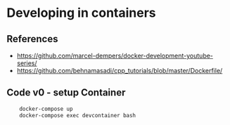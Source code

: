 # Developing in containers

## References

- https://github.com/marcel-dempers/docker-development-youtube-series/
- https://github.com/behnamasadi/cpp_tutorials/blob/master/Dockerfile/

## Code v0 - setup Container

```bash
    docker-compose up
    docker-compose exec devcontainer bash
```